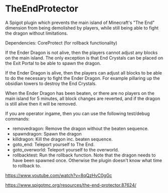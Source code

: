 # TheEndProtector
A Spigot plugin which prevents the main island of Minecraft's "The End" dimension from being demolished by players, while still being able to fight the dragon without limitations.

Dependencies: CoreProtect (for rollback functionality)

If the Ender Dragon is not alive, then the players cannot adjust any blocks on the main island. The only exception is that End Crystals can be placed on the Exit Portal to be able to spawn the dragon.

If the Ender Dragon is alive, then the players can adjust all blocks to be able to do the necessary to fight the Ender Dragon. For example pillaring up the obsidian towers to destroy the End Crystals.

When the Ender Dragon has been beaten, or there are no players on the main island for 5 minutes, all block changes are reverted, and if the dragon is still alive then it will be removed.

If you are operator ingame, then you can use the following test/debug commands:
- removedragon: Remove the dragon without the beaten sequence.
- spawndragon: Spawn the dragon
- killdragon: Kill the dragon inc. beaten sequence.
- goto_end: Teleport yourself to The End.
- goto_overworld: Teleport yourself to the overworld.
- rollbacktest: Run the rollback function. Note that the dragon needs to have been spawned once. Otherwise the plugin doesn't know what time to rollback to.

https://www.youtube.com/watch?v=8qQzHvC0gGc

https://www.spigotmc.org/resources/the-end-protector.87624/
